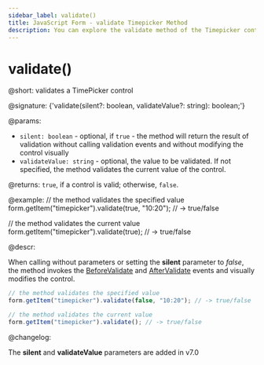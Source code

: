 ```yaml
---
sidebar_label: validate()
title: JavaScript Form - validate Timepicker Method 
description: You can explore the validate method of the Timepicker control of Form in the documentation of the DHTMLX JavaScript UI library. Browse developer guides and API reference, try out code examples and live demos, and download a free 30-day evaluation version of DHTMLX Suite.
---
```


# validate()

@short: validates a TimePicker control

@signature: {'validate(silent?: boolean, validateValue?: string): boolean;'}

@params:
- `silent: boolean` - optional, if `true` - the method will return the result of validation without calling validation events and without modifying the control visually
- `validateValue: string` - optional, the value to be validated. If not specified, the method validates the current value of the control.

@returns:
`true`, if a control is valid; otherwise, `false`.

@example:
// the method validates the specified value
form.getItem("timepicker").validate(true, "10:20"); // -> true/false

// the method validates the current value
form.getItem("timepicker").validate(true); // -> true/false

@descr:

When calling without parameters or setting the **silent** parameter to *false*, the method invokes the [BeforeValidate](form/api/timepicker/timepicker_beforevalidate_event.md) and [AfterValidate](form/api/timepicker/timepicker_aftervalidate_event.md) events and visually modifies the control.

~~~js
// the method validates the specified value
form.getItem("timepicker").validate(false, "10:20"); // -> true/false

// the method validates the current value
form.getItem("timepicker").validate(); // -> true/false
~~~

@changelog:

The **silent** and **validateValue** parameters are added in v7.0
